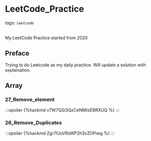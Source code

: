 # LeetCode_Practice
###### tags: `leetcode`
My LeetCode Practice started from 2020
## Preface
Trying to do Leetcode as my daily practice. Will update a solution with explaination.
## Array
### 27_Remove_element
:::spoiler
{%hackmd v7W7QSi3QzCeNMtzEBRXUQ %}
:::
### 26_Remove_Duplicates
:::spoiler
{%hackmd Zgr7fJoVRsWP2h3vZOPiwg %}
:::

